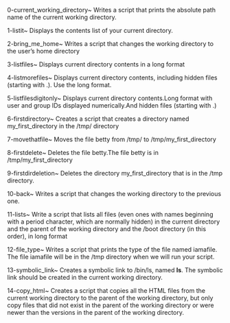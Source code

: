 0-current_working_directory~
Writes a script that prints the absolute path name of the current working directory.
 
1-listit~
Displays the contents list of your current directory.
 
2-bring_me_home~
Writes a script that changes the working directory to the user’s home directory
 
3-listfiles~
Displays current directory contents in a long format
 
4-listmorefiles~
Displays current directory contents, including hidden files (starting with .). Use the long format.

5-listfilesdigitonly~
Displays current directory contents.Long format with user and group IDs displayed numerically.And hidden files (starting with .)

6-firstdirectory~
Creates a script that creates a directory named my_first_directory in the /tmp/ directory

7-movethatfile~
Moves the file betty from /tmp/ to /tmp/my_first_directory

8-firstdelete~
Deletes the file betty.The file betty is in /tmp/my_first_directory

9-firstdirdeletion~
Deletes the directory my_first_directory that is in the /tmp directory.

10-back~
Writes a script that changes the working directory to the previous one.

11-lists~
Write a script that lists all files (even ones with names beginning with a period character, which are normally hidden) in the current directory and the parent of the working directory and the /boot directory (in this order), in long format

12-file_type~
Writes a script that prints the type of the file named iamafile. The file iamafile will be in the /tmp directory when we will run your script.

13-symbolic_link~
Creates a symbolic link to /bin/ls, named __ls__. The symbolic link should be created in the current working directory.

14-copy_html~
Creates a script that copies all the HTML files from the current working directory to the parent of the working directory, but only copy files that did not exist in the parent of the working directory or were newer than the versions in the parent of the working directory.

